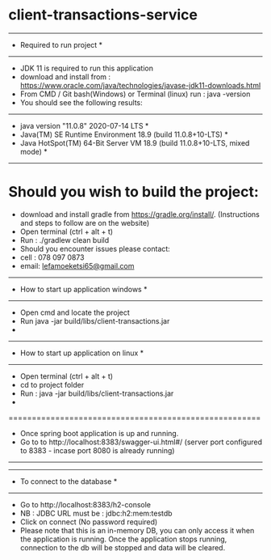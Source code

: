 # client-transactions-service
***************************
* Required to run project *
***************************
- JDK 11 is required to run this application
- download and install from : https://www.oracle.com/java/technologies/javase-jdk11-downloads.html
- From CMD / Git bash(Windows) or Terminal (linux) run : java -version
 - You should see the following results:
*********************************************************************************
*    java version "11.0.8" 2020-07-14 LTS                                       *
*    Java(TM) SE Runtime Environment 18.9 (build 11.0.8+10-LTS)                 *
*    Java HotSpot(TM) 64-Bit Server VM 18.9 (build 11.0.8+10-LTS, mixed mode)   *
*********************************************************************************
Should you wish to build the project: 
====================================

- download and install gradle from https://gradle.org/install/. (Instructions and steps to follow are on the website)
- Open terminal (ctrl + alt + t)
- Run : ./gradlew clean build 
- Should you encounter issues please contact:
- cell : 078 097 0873
- email: lefamoeketsi65@gmail.com

***************************************
* How to start up application windows * 
***************************************

- Open cmd and locate the project
- Run java -jar build/libs/client-transactions.jar 
- 
****************************************
* How to start up application on linux *
****************************************

- Open terminal (ctrl + alt + t)
- cd to project folder
- Run : java -jar build/libs/client-transactions.jar 
- 
======================================================

- Once spring boot application is up and running.
- Go to to http://localhost:8383/swagger-ui.html#/ (server port configured to 8383 - incase port 8080 is already running)

----------------------------------------------------------------------------------------------------------------------------
******************************
* To connect to the database *
******************************
- Go to http://localhost:8383/h2-console
- NB : JDBC URL must be : jdbc:h2:mem:testdb
- Click on connect (No password required)
- Please note that this is an in-memory DB, you can only access it when the application is running. Once the application stops running, connection to the db will  be stopped and data will be cleared.

